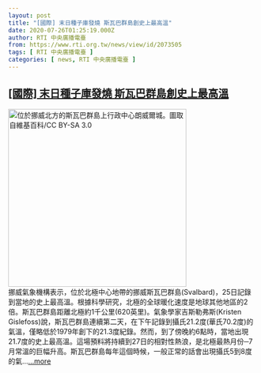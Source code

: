 ```yaml
---
layout: post
title: "[國際] 末日種子庫發燒 斯瓦巴群島創史上最高溫"
date: 2020-07-26T01:25:19.000Z
author: RTI 中央廣播電臺
from: https://www.rti.org.tw/news/view/id/2073505
tags: [ RTI 中央廣播電臺 ]
categories: [ news, RTI 中央廣播電臺 ]
---
```

<!--1595726719000-->
[[國際] 末日種子庫發燒 斯瓦巴群島創史上最高溫](https://www.rti.org.tw/news/view/id/2073505)
------

<div>
<img src="https://static.rti.org.tw/assets/thumbnails/2020/07/26/f7336dc00049948ddf73d3dbadea0708.jpg" width="360" alt="位於挪威北方的斯瓦巴群島上行政中心朗威爾城。圖取自維基百科/CC BY-SA 3.0" title="位於挪威北方的斯瓦巴群島上行政中心朗威爾城。圖取自維基百科/CC BY-SA 3.0"><br>挪威氣象機構表示，位於北極中心地帶的挪威斯瓦巴群島(Svalbard)，25日記錄到當地的史上最高溫。根據科學研究，北極的全球暖化速度是地球其他地區的2倍。斯瓦巴群島距離北極約1千公里(620英里)。氣象學家吉斯勒弗斯(Kristen Gislefoss)說，斯瓦巴群島連續第二天，在下午記錄到攝氏21.2度(華氏70.2度)的氣溫，僅略低於1979年創下的21.3度紀錄。然而，到了傍晚約6點時，當地出現21.7度的史上最高溫。這場預料將持續到27日的相對性熱浪，是北極最熱月份─7月常溫的巨幅升高。斯瓦巴群島每年這個時候，一般正常的話會出現攝氏5到8度的氣...<a target="_blank" href="https://www.rti.org.tw/news/view/id/2073505">...more</a>
</div>
